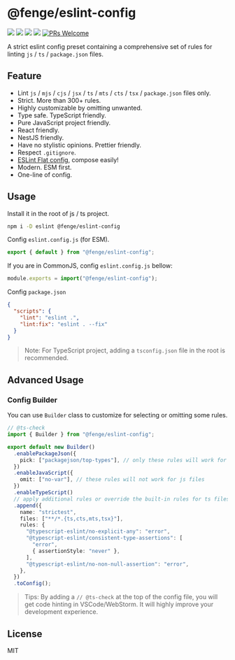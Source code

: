 # @fenge/eslint-config

[![](https://img.shields.io/npm/l/@fenge/eslint-config.svg)](https://github.com/zanminkian/fenge/blob/main/LICENSE)
[![](https://img.shields.io/npm/v/@fenge/eslint-config.svg)](https://www.npmjs.com/package/@fenge/eslint-config)
[![](https://img.shields.io/npm/dm/@fenge/eslint-config.svg)](https://www.npmjs.com/package/@fenge/eslint-config)
[![](https://packagephobia.com/badge?p=@fenge/eslint-config)](https://packagephobia.com/result?p=@fenge/eslint-config)
[![PRs Welcome](https://img.shields.io/badge/PRs-welcome-brightgreen.svg)](https://makeapullrequest.com)

A strict eslint config preset containing a comprehensive set of rules for linting `js` / `ts` / `package.json` files.

## Feature

- Lint `js` / `mjs` / `cjs` / `jsx` / `ts` / `mts` / `cts` / `tsx` / `package.json` files only.
- Strict. More than 300+ rules.
- Highly customizable by omitting unwanted.
- Type safe. TypeScript friendly.
- Pure JavaScript project friendly.
- React friendly.
- NestJS friendly.
- Have no stylistic opinions. Prettier friendly.
- Respect `.gitignore`.
- [ESLint Flat config](https://eslint.org/docs/latest/use/configure/configuration-files-new), compose easily!
- Modern. ESM first.
- One-line of config.

## Usage

Install it in the root of js / ts project.

```sh
npm i -D eslint @fenge/eslint-config
```

Config `eslint.config.js` (for ESM).

```js
export { default } from "@fenge/eslint-config";
```

If you are in CommonJS, config `eslint.config.js` bellow:

```js
module.exports = import("@fenge/eslint-config");
```

Config `package.json`

```json
{
  "scripts": {
    "lint": "eslint .",
    "lint:fix": "eslint . --fix"
  }
}
```

> Note: For TypeScript project, adding a `tsconfig.json` file in the root is recommended.

## Advanced Usage

### Config Builder

You can use `Builder` class to customize for selecting or omitting some rules.

```ts
// @ts-check
import { Builder } from "@fenge/eslint-config";

export default new Builder()
  .enablePackageJson({
    pick: ["packagejson/top-types"], // only these rules will work for package.json files
  })
  .enableJavaScript({
    omit: ["no-var"], // these rules will not work for js files
  })
  .enableTypeScript()
  // apply additional rules or override the built-in rules for ts files
  .append({
    name: "strictest",
    files: ["**/*.{ts,cts,mts,tsx}"],
    rules: {
      "@typescript-eslint/no-explicit-any": "error",
      "@typescript-eslint/consistent-type-assertions": [
        "error",
        { assertionStyle: "never" },
      ],
      "@typescript-eslint/no-non-null-assertion": "error",
    },
  })
  .toConfig();
```

> Tips: By adding a `// @ts-check` at the top of the config file, you will get code hinting in VSCode/WebStorm. It will highly improve your development experience.

## License

MIT
